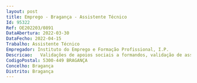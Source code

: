 ```yaml
--- 
layout: post
title: Emprego - Bragança - Assistente Técnico
Id: 95322
Ref: OE202203/0891
DataAbertura: 2022-03-30
DataFecho: 2022-04-15
Trabalho: Assistente Técnico
Empregador: Instituto do Emprego e Formação Profissional, I.P.
Descricao:   Validações de apoios sociais a formandos, validação de assiduidades, apoio ao Técnicos da área financeira, apoio aos Coordenadores de ações de formação, nomeadamente na gestão e organização de informação    Entrada de documentos em sistema de gestão documental, emissão de declarações para formadores, gestão da marcação de viaturas, emissão e ou processamento de autorizações de pagamento    Processamento de notas de honorários, receção de faturas.
CodigoPostal: 5300-449 BRAGANÇA
Concelho: Bragança
Distrito: Bragança
--- 
```


